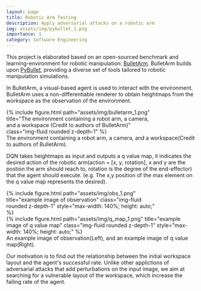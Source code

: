 ```yaml
---
layout: page
title: Robotic Arm Testing
description: Apply adversarial attacks on a robotic arm
img: assets/img/pybullet_1.png
importance: 1
category: Software Engineering
---
```


This project is elaborated based on an open-sourced benchmark and learning-environment
for robotic manipulation: <a href="https://github.com/ColinKohler/BulletArm">BulletArm</a>.  BulletArm builds upon <a href="https://pybullet.org/wordpress/">PyBullet</a>, providing a diverse set of tools tailored to robotic manipulation simulations.

In BulletArm, a visual-based agent is used to interact with the environment. BulletArm uses a non-differentiable renderer to obtain heightmaps from the workspace as the observation of the environment.

<div class="row justify-content-center"> <!-- Center the row -->
    <div class="col-sm mt-4 mt-md-1 text-center"> <!-- Center the column content -->
    </div>
    <div class="col-sm mt-4 mt-md-1 text-center" style="width: 80%;"> 
        {% include figure.html path="assets/img/bulletarm_1.png" title="The environment containing a robot arm, a camera, and a workspace (Credit to authors of BulletArm)" class="img-fluid rounded z-depth-1" %}
    </div>
    <div class="col-sm mt-4 mt-md-1 text-center"> <!-- Center the column content -->
    </div>
</div>

<div class="caption">
    The environment containing a robot arm, a camera, and a workspace(Credit to authors of BulletArm).
</div>

DQN takes heightmaps as input and outputs a q value map, it indicates the desired action of the robotic arm(action = [x, y, rotation], x and y are the postion the arm should reach to, rotation is the degree of the end-effector) that the agent should execute. (e.g. The x,y position of the max element on the q value map represents the desired).



<div class="row justify-content-center"> 
    <div class="col-sm mt-4 mt-md-0 text-center" style="width: 80%;"> 
        {% include figure.html path="assets/img/obs_1.png" title="example image of observation" class="img-fluid rounded z-depth-1" style="max-width: 140%; height: auto;" %}
    </div>
    <div class="col-sm mt-4 mt-md-1 text-center"> 
    </div>
    <div class="col-sm mt-4 mt-md-1 text-center"> 
        {% include figure.html path="assets/img/q_map_1.png" title="example image of q value map" class="img-fluid rounded z-depth-1" style="max-width: 140%; height: auto;" %}
    </div>
</div>

<div class="caption">
    An example image of observation(Left), and an example image of q value map(Right).
</div>

Our motivation is to find out the relationship between the initial workspace layout and the agent's successful rate. Unlike other applictions of adversarial attacks that add perturbations on the input image, we aim at searching for a vulnerable layout of the workspace, which increase the failing rate of the agent.
